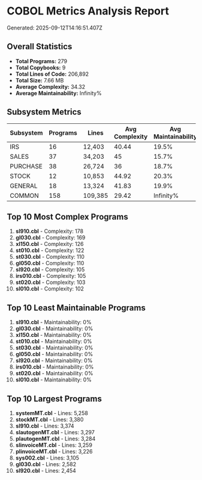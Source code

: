 # COBOL Metrics Analysis Report

Generated: 2025-09-12T14:16:51.407Z

## Overall Statistics

- **Total Programs:** 279
- **Total Copybooks:** 9
- **Total Lines of Code:** 206,892
- **Total Size:** 7.66 MB
- **Average Complexity:** 34.32
- **Average Maintainability:** Infinity%

## Subsystem Metrics

| Subsystem | Programs | Lines | Avg Complexity | Avg Maintainability |
|-----------|----------|-------|----------------|--------------------|
| IRS | 16 | 12,403 | 40.44 | 19.5% |
| SALES | 37 | 34,203 | 45 | 15.7% |
| PURCHASE | 38 | 26,724 | 36 | 18.7% |
| STOCK | 12 | 10,853 | 44.92 | 20.3% |
| GENERAL | 18 | 13,324 | 41.83 | 19.9% |
| COMMON | 158 | 109,385 | 29.42 | Infinity% |

## Top 10 Most Complex Programs

1. **sl910.cbl** - Complexity: 178
2. **gl030.cbl** - Complexity: 169
3. **xl150.cbl** - Complexity: 126
4. **st010.cbl** - Complexity: 122
5. **st030.cbl** - Complexity: 110
6. **gl050.cbl** - Complexity: 110
7. **sl920.cbl** - Complexity: 105
8. **irs010.cbl** - Complexity: 105
9. **st020.cbl** - Complexity: 103
10. **sl010.cbl** - Complexity: 102

## Top 10 Least Maintainable Programs

1. **sl910.cbl** - Maintainability: 0%
2. **gl030.cbl** - Maintainability: 0%
3. **xl150.cbl** - Maintainability: 0%
4. **st010.cbl** - Maintainability: 0%
5. **st030.cbl** - Maintainability: 0%
6. **gl050.cbl** - Maintainability: 0%
7. **sl920.cbl** - Maintainability: 0%
8. **irs010.cbl** - Maintainability: 0%
9. **st020.cbl** - Maintainability: 0%
10. **sl010.cbl** - Maintainability: 0%

## Top 10 Largest Programs

1. **systemMT.cbl** - Lines: 5,258
2. **stockMT.cbl** - Lines: 3,380
3. **sl910.cbl** - Lines: 3,374
4. **slautogenMT.cbl** - Lines: 3,297
5. **plautogenMT.cbl** - Lines: 3,284
6. **slinvoiceMT.cbl** - Lines: 3,259
7. **plinvoiceMT.cbl** - Lines: 3,226
8. **sys002.cbl** - Lines: 3,105
9. **gl030.cbl** - Lines: 2,582
10. **sl920.cbl** - Lines: 2,454
